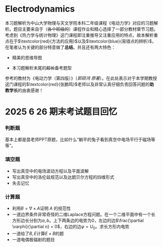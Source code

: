 # Electrodynamics
本习题解析为中山大学物理与天文学院本科二年级课程《电动力学》对应的习题解析。题目主要来自于（~~各个班级的~~）课程作业和精心选择了一部分教材章节习题。考虑到《热力学与统计物理》这门课程即注重推导又注重应用的特点，故本解析重点在于$\textcolor{red}{方法的应用}$以及$\textcolor{blue}{易错点的辨析}$，在笔者认为关键的部分特意做了$\textbf{总结}$。并且还有两大特色：

- 精美的思维导图

- 本习题解析末尾的~~超长~~备考题型

参考的教材为《电动力学（第四版）》（*郭硕鸿 原著*）。在此处表示对于本学期教授这门课程的$\textcolor{red}{张鹏鸣}$老师以及非常认真仔细负责回答问题的**助教学长**的由衷感谢！

# 2025 6 26 期末考试题目回忆
### 判断题
基本上都是苗老师PPT原题，比如什么“躺平的兔子看到真空中电场平行于磁场等等”。

### 填空题
- 写出真空中的电场波动方程以及平面波解
- 写出真空中的洛伦兹规范以及达朗贝尔方程的四维形式
- 失去记忆

### 计算题
- 利用$B = \nabla \times A$证明 $A$ 的规范性
- 一道边界条件非常奇怪的二维Laplace方程问题。在一个二维平面中有一个长方形边长分别为$a,b$。上下两条边的电势为0，左边的边$\frac{\partial \varphi}{\partial n} = 0$，右边的边$\varphi = U_0$。求长方形内电势
- 一道给了$B,E$计算$E\times B$的题
- 一道电偶极辐射的题目

